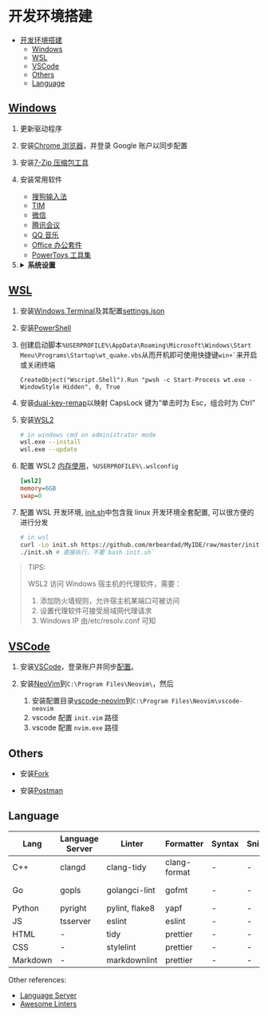 # 开发环境搭建

<!-- vim-markdown-toc GFM -->

- [开发环境搭建](#开发环境搭建)
  - [Windows](#windows)
  - [WSL](#wsl)
  - [VSCode](#vscode)
  - [Others](#others)
  - [Language](#language)

<!-- vim-markdown-toc -->

## [Windows](windows.md)

1. 更新驱动程序
2. 安装[Chrome 浏览器](https://www.google.cn/chrome/)，并登录 Google 账户以同步配置
3. 安装[7-Zip 压缩包工具](https://www.7-zip.org/)
4. 安装常用软件

   - [搜狗输入法](https://pinyin.sogou.com/)
   - [TIM](https://tim.qq.com)
   - [微信](https://pc.weixin.qq.com/?lang=zh_CN)
   - [腾讯会议](https://meeting.tencent.com/download-center.html)
   - [QQ 音乐](https://y.qq.com/download/index.html)
   - [Office 办公套件](https://www.office.com/)
   - [PowerToys 工具集](https://github.com/microsoft/PowerToys/releases)

5. <details>
    <summary><b>系统设置</b></summary>

   - Acount
     - Your info: 登录账户
     - Your info: 登录账户
     - Sync your srttings: 同步配置
   - System
     - Display: 夜间暖色
     - Clipboard: 启用剪切板
     - About: 更改主机名
   - Devices
     - Bluetooth & other devices: 关闭蓝牙
     - Touchpad: 设置触摸板手势
     - Typing
       - Advanced Keyboard Settings
         - Input Language hot keys: 设置系统输入法热键
   - Personalization
     - Theme
       - Background: 设置桌面壁纸
       - Colors: 设置主题颜色
       - Mouse Cursor: 设置[鼠标主题](https://zhutix.com/tag/cursors/)
     - Fonts: 设置字体
       1. 安装[NerdCodePro 字体](fonts/)
     - Start: 设置开始界面
       1. 开启所有选项
       2. 排版磁条
     - Taskbar: 设置任务栏界面
       1. 安装[TranslucentTB 透明任务栏](https://www.microsoft.com/zh-cn/p/translucenttb/9pf4kz2vn4w9?activetab=pivot:overviewtab)
       2. 安装[XMeters 资源监测器](https://entropy6.com/xmeters/)
       3. 居中任务栏图标
       4. 隐藏桌面图标
   - Apps
     - Apps & features: 卸载多余软件
     - Startup: 管理开机自启软件
   - Time & Language: 自动同步时间与时区，并显示农历
   - Region: 设置所在地区与日期时间显示格式
   - Language: 设置系统显示语言为英语，并下载中文包
     - Administrative language settings
       - Change system locale: 选择中文语系并取消勾选 Beta 设置
   - Ease of Access
     - Mouse pointer: 更改鼠标大小
     - [鼠标主题](https://zhutix.com/tag/cursors/)

  </details>

## [WSL](wsl.md)

1. 安装[Windows Terminal](https://www.microsoft.com/zh-cn/p/windows-terminal/9n0dx20hk701?activetab=pivot:overviewtab)及其配置[settings.json](wt/settings.json)
2. 安装[PowerShell](https://learn.microsoft.com/en-us/powershell/scripting/install/installing-powershell?view=powershell-7.3)
2. 创建启动脚本`%USERPROFILE%\AppData\Roaming\Microsoft\Windows\Start Menu\Programs\Startup\wt_quake.vbs`从而开机即可使用快捷键`` win+` ``来开启或关闭终端

   ```vbs
   CreateObject("Wscript.Shell").Run "pwsh -c Start-Process wt.exe -WindowStyle Hidden", 0, True
   ```

3. 安装[dual-key-remap](https://github.com/ililim/dual-key-remap/releases)以映射 CapsLock 键为“单击时为 Esc，组合时为 Ctrl”

4. 安装[WSL2](https://docs.microsoft.com/en-us/windows/wsl/install)

   ```sh
   # in windows cmd on administrator mode
   wsl.exe --install
   wsl.exe --update
   ```

5. 配置 WSL2 [内存使用](https://github.com/microsoft/WSL/issues/4166#issuecomment-526725261)，`%USERPROFILE%\.wslconfig`

   ```ini
   [wsl2]
   memory=6GB
   swap=0
   ```

6. 配置 WSL 开发环境, [init.sh](init.sh)中包含我 linux 开发环境全套配置, 可以很方便的进行分发

   ```sh
   # in wsl
   curl -Lo init.sh https://github.com/mrbeardad/MyIDE/raw/master/init.sh
   ./init.sh # 直接执行，不要`bash init.sh`
   ```

> TIPS:
>
> WSL2 访问 Windows 宿主机的代理软件，需要：
>
> 1. 添加防火墙规则，允许宿主机某端口可被访问
> 2. 设置代理软件可接受局域网代理请求
> 3. Windows IP 由/etc/resolv.conf 可知

## [VSCode](vscode.md)

1. 安装[VSCode](https://code.visualstudio.com/download)，登录账户并同步[配置](vscode/)。

2. 安装[NeoVim](https://github.com/neovim/neovim/releases/)到`C:\Program Files\Neovim\`，然后
   1. 安装配置目录[vscode-neovim](vscode/vscode-neovim/)到`C:\Program Files\Neovim\vscode-neovim`
   2. vscode 配置 `init.vim` 路径
   3. vscode 配置 `nvim.exe` 路径

## Others

- 安装[Fork](https://git-fork.com/)

- 安装[Postman](https://www.postman.com/downloads/)

## Language

| Lang     | Language Server | Linter         | Formatter    | Syntax | Snippets | Debugger | Build    | Doc     | Test    | Prof       |
| -------- | --------------- | -------------- | ------------ | ------ | -------- | -------- | -------- | ------- | ------- | ---------- |
| C++      | clangd          | clang-tidy     | clang-format | -      | -        | lldb     | CMake    | Doxygen | gtest   | gperftools |
| Go       | gopls           | golangci-lint  | gofmt        | -      | -        | delve    | go-build | swag    | testify | go-prof    |
| Python   | pyright         | pylint, flake8 | yapf         | -      | -        | -        | -        | -       | -       | -          |
| JS       | tsserver        | eslint         | eslint       | -      | -        | -        | -        | -       | -       | -          |
| HTML     | -               | tidy           | prettier     | -      | -        | -        | -        | -       | -       | -          |
| CSS      | -               | stylelint      | prettier     | -      | -        | -        | -        | -       | -       | -          |
| Markdown | -               | markdownlint   | prettier     | -      | -        | -        | -        | -       | -       | -          |

Other references:

- [Language Server](https://microsoft.github.io/language-server-protocol/implementors/servers/)
- [Awesome Linters](https://github.com/caramelomartins/awesome-linters)
